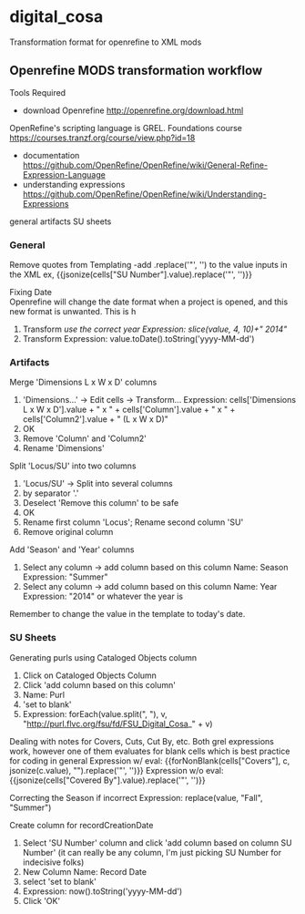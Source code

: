 # digital_cosa
Transformation format for openrefine to XML mods



## Openrefine MODS transformation workflow

Tools Required
- download Openrefine http://openrefine.org/download.html

OpenRefine's scripting language is GREL. Foundations course https://courses.tranzf.org/course/view.php?id=18
- documentation https://github.com/OpenRefine/OpenRefine/wiki/General-Refine-Expression-Language
- understanding expressions https://github.com/OpenRefine/OpenRefine/wiki/Understanding-Expressions


general
artifacts
SU sheets



### General

Remove quotes from Templating
-add .replace('"', '') to the value inputs in the XML
ex, {{jsonize(cells["SU Number"].value).replace('"', '')}}

Fixing Date  
Openrefine will change the date format when a project is opened, and this new format is unwanted. This is h
1. Transform *use the correct year
Expression: slice(value, 4, 10)+" 2014"*
2. Transform
Expression: value.toDate().toString('yyyy-MM-dd')

### Artifacts

Merge 'Dimensions L x W x D' columns
1. 'Dimensions...' -> Edit cells -> Transform...
Expression: cells['Dimensions L x W x D'].value + " x " + cells['Column'].value + " x " + cells['Column2'].value + " (L x W x D)"
2. OK
3. Remove 'Column' and 'Column2'
4. Rename 'Dimensions'

Split 'Locus/SU' into two columns
1. 'Locus/SU' -> Split into several columns
2. by separator '.'
3. Deselect 'Remove this column' to be safe
3. OK
4. Rename first column 'Locus'; Rename second column 'SU'
5. Remove original column

Add 'Season' and 'Year' columns
1. Select any column -> add column based on this column
Name: Season
Expression: "Summer"
2. Select any column -> add column based on this column
Name: Year
Expression: "2014" or whatever the year is

Remember to change the <recordCreationDate> value in the template to today's date.

### SU Sheets

Generating purls using Cataloged Objects column
1. Click on Cataloged Objects Column
2. Click 'add column based on this column'
3. Name: Purl
4. 'set to blank'
5. Expression: forEach(value.split(", "), v, "http://purl.flvc.org/fsu/fd/FSU_Digital_Cosa_" + v)

Dealing with notes for Covers, Cuts, Cut By, etc.
Both grel expressions work, however one of them evaluates for blank cells which is best practice for coding in general
Expression w/ eval: {{forNonBlank(cells["Covers"], c, jsonize(c.value), "").replace('"', '')}}
Expression w/o eval: {{jsonize(cells["Covered By"].value).replace('"', '')}}

Correcting the Season if incorrect
Expression: replace(value, "Fall", "Summer")

Create column for recordCreationDate
1. Select 'SU Number' column and click 'add column based on column SU Number' (it can really be any column, I'm just picking SU Number for indecisive folks)
2. New Column Name: Record Date
3. select 'set to blank'
4. Expression: now().toString('yyyy-MM-dd')
5. Click 'OK'
